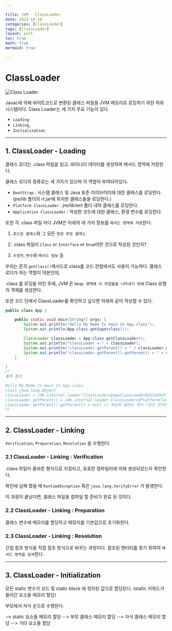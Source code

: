 ```yaml
---

title: JVM - ClassLoader
date: 2022-10-10
categories: [ClassLoader]
tags: [ClassLoader]
layout: post
toc: true
math: true
mermaid: true

---
```


# ClassLoader

![Class Loader](https://javatutorial.net/wp-content/uploads/2017/11/jvm-featured-image.png)

Javac에 의해 바이트코드로 변환된 클래스 파일을 JVM 메모리로 로딩하기 위한 하위 시스템이다. Class Loader는 세 가지 주요 기능이 있다.

- `Loading`
- `Linking`,
- `Initialization`

---

## 1. ClassLoader - Loading

클래스 로더는 .class 파일을 읽고, 바이너리 데이터를 생성하여 메서드 영역에 저장한다.

클래스 로더의 종류로는 세 가지가 있으며 각 역할이 부여되어있다.

- `BootStrap` : 시스템 클래스 및 Java 표준 라이브러리에 대한 클래스를 로딩한다. (jre/lib 폴더의 rt.jar에 위치한 클래스들을 로딩한다.)
- `Platform ClassLoader` : jre/lib/ext 폴더 내의 클래스를 로딩한다.
- `Application ClassLoader` : 작성한 코드에 대한 클래스, 환경 변수를 로딩한다.

또한 각 .class 파일 마다 JVM은 아래의 세 가지 정보를 `메서드 영역에 저장`한다.

1. `로드된 클래스`와 그 모든 `연관 부모 클래스`

2. .class 파일이 `Class` or `Interface` or `Enum`어떤 것으로 작성된 것인지?

3. `수정자`, `변수`와 `메서드 정보` 등

우리는 흔히 `getClass()`메서드로 class를 코드 관점에서도 사용이 가능하다. 클래스 로더가 하는 역할이 덕분인데,

.class 를 로딩을 마친 후에, JVM 은 `Heap 영역에 이 파일들을 나타내기 위해` Class 유형의 객체를 생성한다.

또한 코드 단에서 ClassLoader를 확인하고 싶으면 아래와 같이 작성할 수 있다.

```java
public class App {

    public static void main(String[] args) {
        System.out.println("Hello My Name Is main In App.class");
        System.out.println(App.class.getSuperclass());

        ClassLoader classLoader = App.class.getClassLoader();
        System.out.println("classLoader = " + classLoader);
        System.out.println("classLoader.getParent() = " + classLoader.getParent());
        System.out.println("classLoader.getParent().getParent() = " + classLoader.getParent().getParent());
    }

}
/*
출력 결과

Hello My Name Is main In App.class
class java.lang.Object
classLoader = jdk.internal.loader.ClassLoaders$AppClassLoader@251a69d7 // 가장 하위의 클래스 로더
classLoader.getParent() = jdk.internal.loader.ClassLoaders$PlatformClassLoader@7cd84586 // 중간 클래스 로더
classLoader.getParent().getParent() = null // 최상위 클래스 로더 (있긴 있지만 네이티브로 작성되어있어 확인할 수 없다.)
*/
```

---

## 2. ClassLoader - Linking

`Verification`, `Preparation`, `Resolution` 을 수행한다.

### 2.1 ClassLoader - Linking : Verification

.class 파일이 올바른 형식으로 지정되고, 유효한 컴파일러에 의해 생성되었는지 확인한다.

확인에 실패 했을 때 `RuntimeException` 혹은 `java.lang.VerifyError` 가 발생한다.

이 과정이 끝났다면, 클래스 파일을 컴파일 할 준비가 완료 된 것이다.

### 2.2 ClassLoader - Linking : Preparation

클래스 변수에 메모리를 할당하고 메모리를 기본값으로 초기화한다.

### 2.3 ClassLoader - Linking : Resolution

간접 참조 방식을 직접 참조 방식으로 바꾸는 과정이다. 참조된 엔티티를 찾기 위하여 `메서드 영역을 검색`한다.

---

## 3. ClassLoader - Initialization

모든 static 변수가 코드 및 static block 에 정의된 값으로 할당된다. (static 키워드가 들어간 요소들 메모리 할당)

부모에서 자식 순으로 수행된다.

--> static 요소들 메모리 할당 --> 부모 클래스 메모리 할당 --> 자식 클래스 메모리 할당 --> 기타 요소들 할당
